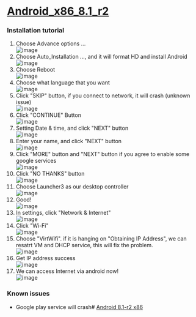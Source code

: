 # [Android_x86_8.1_r2](http://rwthaachen.dl.osdn.jp/android-x86/69704/android-x86-8.1-r2.iso)
### Installation tutorial
1. Choose Advance options ...<br />
![image](https://github.com/sheng9571/shenker/blob/master/qemu/android/image/android_8.1_01.png)
2. Choose Auto_Installation ..., and it will format HD and install Android<br />
![image](https://github.com/sheng9571/shenker/blob/master/qemu/android/image/android_8.1_02.png)
3. Choose Reboot<br />
![image](https://github.com/sheng9571/shenker/blob/master/qemu/android/image/android_8.1_03.png)
4. Choose what language that you want<br />
![image](https://github.com/sheng9571/shenker/blob/master/qemu/android/image/android_8.1_04.png)
5. Click "SKIP" button, if you connect to network, it will crash (unknown issue)<br />
![image](https://github.com/sheng9571/shenker/blob/master/qemu/android/image/android_8.1_05.png)
6. Click "CONTINUE" Button<br />
![image](https://github.com/sheng9571/shenker/blob/master/qemu/android/image/android_8.1_06.png)
7. Setting Date & time, and click "NEXT" button<br />
![image](https://github.com/sheng9571/shenker/blob/master/qemu/android/image/android_8.1_07.png)
8. Enter your name, and click "NEXT" button<br />
![image](https://github.com/sheng9571/shenker/blob/master/qemu/android/image/android_8.1_08.png)
9. Click "MORE" button and "NEXT" button if you agree to enable some google services<br />
![image](https://github.com/sheng9571/shenker/blob/master/qemu/android/image/android_8.1_09.png)
10. Click "NO THANKS" button<br />
![image](https://github.com/sheng9571/shenker/blob/master/qemu/android/image/android_8.1_10.png)
11. Choose Launcher3 as our desktop controller<br />
![image](https://github.com/sheng9571/shenker/blob/master/qemu/android/image/android_8.1_11.png)
12. Good!<br />
![image](https://github.com/sheng9571/shenker/blob/master/qemu/android/image/android_8.1_12.png)
13. In settings, click "Network & Internet"<br />
![image](https://github.com/sheng9571/shenker/blob/master/qemu/android/image/android_8.1_13.png)
14. Click "Wi-Fi"<br />
![image](https://github.com/sheng9571/shenker/blob/master/qemu/android/image/android_8.1_14.png)
15. Choose "VirtWifi". if it is hanging on "Obtaining IP Address", we can resatrt VM and DHCP service, this will fix the problem.<br />
![image](https://github.com/sheng9571/shenker/blob/master/qemu/android/image/android_8.1_15.png)
16. Get IP address success<br />
![image](https://github.com/sheng9571/shenker/blob/master/qemu/android/image/android_8.1_16.png)
17. We can access Internet via android now!<br />
![image](https://github.com/sheng9571/shenker/blob/master/qemu/android/image/android_8.1_17.png)
### Known issues
* Google play service will crash# [Android 8.1-r2 x86](http://rwthaachen.dl.osdn.jp/android-x86/69704/android-x86-8.1-r2.iso)
